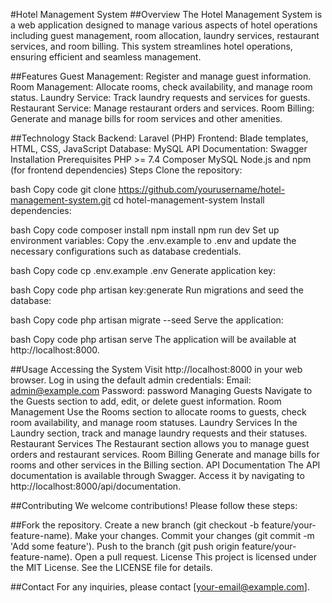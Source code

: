 #Hotel Management System
##Overview
The Hotel Management System is a web application designed to manage various aspects of hotel operations including guest management, room allocation, laundry services, restaurant services, and room billing. This system streamlines hotel operations, ensuring efficient and seamless management.

##Features
Guest Management: Register and manage guest information.
Room Management: Allocate rooms, check availability, and manage room status.
Laundry Service: Track laundry requests and services for guests.
Restaurant Service: Manage restaurant orders and services.
Room Billing: Generate and manage bills for room services and other amenities.

##Technology Stack
Backend: Laravel (PHP)
Frontend: Blade templates, HTML, CSS, JavaScript
Database: MySQL
API Documentation: Swagger
Installation
Prerequisites
PHP >= 7.4
Composer
MySQL
Node.js and npm (for frontend dependencies)
Steps
Clone the repository:

bash
Copy code
git clone https://github.com/yourusername/hotel-management-system.git
cd hotel-management-system
Install dependencies:

bash
Copy code
composer install
npm install
npm run dev
Set up environment variables:
Copy the .env.example to .env and update the necessary configurations such as database credentials.

bash
Copy code
cp .env.example .env
Generate application key:

bash
Copy code
php artisan key:generate
Run migrations and seed the database:

bash
Copy code
php artisan migrate --seed
Serve the application:

bash
Copy code
php artisan serve
The application will be available at http://localhost:8000.

##Usage
Accessing the System
Visit http://localhost:8000 in your web browser.
Log in using the default admin credentials:
Email: admin@example.com
Password: password
Managing Guests
Navigate to the Guests section to add, edit, or delete guest information.
Room Management
Use the Rooms section to allocate rooms to guests, check room availability, and manage room statuses.
Laundry Services
In the Laundry section, track and manage laundry requests and their statuses.
Restaurant Services
The Restaurant section allows you to manage guest orders and restaurant services.
Room Billing
Generate and manage bills for rooms and other services in the Billing section.
API Documentation
The API documentation is available through Swagger. Access it by navigating to http://localhost:8000/api/documentation.

##Contributing
We welcome contributions! Please follow these steps:

##Fork the repository.
Create a new branch (git checkout -b feature/your-feature-name).
Make your changes.
Commit your changes (git commit -m 'Add some feature').
Push to the branch (git push origin feature/your-feature-name).
Open a pull request.
License
This project is licensed under the MIT License. See the LICENSE file for details.

##Contact
For any inquiries, please contact [your-email@example.com].